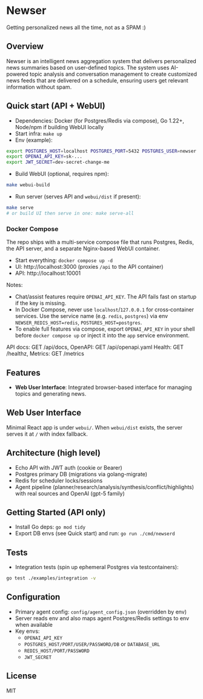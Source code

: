 # Newser

Getting personalized news all the time, not as a SPAM :)

## Overview

Newser is an intelligent news aggregation system that delivers personalized news summaries based on user-defined topics.
The system uses AI-powered topic analysis and conversation management to create customized news feeds that are delivered
on a schedule, ensuring users get relevant information without spam.

## Quick start (API + WebUI)

- Dependencies: Docker (for Postgres/Redis via compose), Go 1.22+, Node/npm if building WebUI locally
- Start infra: `make up`
- Env (example):
```bash
export POSTGRES_HOST=localhost POSTGRES_PORT=5432 POSTGRES_USER=newser POSTGRES_PASSWORD=newser POSTGRES_DB=newser
export OPENAI_API_KEY=sk-...
export JWT_SECRET=dev-secret-change-me
```
- Build WebUI (optional, requires npm):
```bash
make webui-build
```
- Run server (serves API and `webui/dist` if present):
```bash
make serve
# or build UI then serve in one: make serve-all
```

### Docker Compose

The repo ships with a multi-service compose file that runs Postgres, Redis, the API server, and a separate Nginx-based WebUI container.

- Start everything: `docker compose up -d`
- UI: http://localhost:3000 (proxies `/api` to the API container)
- API: http://localhost:10001

Notes:
- Chat/assist features require `OPENAI_API_KEY`. The API fails fast on startup if the key is missing.
- In Docker Compose, never use `localhost`/`127.0.0.1` for cross‑container services. Use the service name (e.g. `redis`, `postgres`) via env `NEWSER_REDIS_HOST=redis`, `POSTGRES_HOST=postgres`.
- To enable full features via compose, export `OPENAI_API_KEY` in your shell before `docker compose up` or inject it into the `app` service environment.

API docs: GET /api/docs, OpenAPI: GET /api/openapi.yaml
Health: GET /healthz, Metrics: GET /metrics

## Features
- **Web User Interface**: Integrated browser-based interface for managing topics and generating news.

## Web User Interface

Minimal React app is under `webui/`. When `webui/dist` exists, the server serves it at `/` with index fallback.

## Architecture (high level)

- Echo API with JWT auth (cookie or Bearer)
- Postgres primary DB (migrations via golang-migrate)
- Redis for scheduler locks/sessions
- Agent pipeline (planner/research/analysis/synthesis/conflict/highlights) with real sources and OpenAI (gpt-5 family)

## Getting Started (API only)

- Install Go deps: `go mod tidy`
- Export DB envs (see Quick start) and run: `go run ./cmd/newserd`

## Tests

- Integration tests (spin up ephemeral Postgres via testcontainers):
```bash
go test ./examples/integration -v
```

## Configuration

- Primary agent config: `config/agent_config.json` (overridden by env)
- Server reads env and also maps agent Postgres/Redis settings to env when available
- Key envs:
  - `OPENAI_API_KEY`
  - `POSTGRES_HOST/PORT/USER/PASSWORD/DB` or `DATABASE_URL`
  - `REDIS_HOST/PORT/PASSWORD`
  - `JWT_SECRET`

## License

MIT
